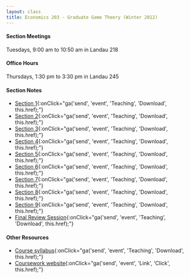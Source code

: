 ```yaml
---
layout: class
title: Economics 203 - Graduate Game Theory (Winter 2012)
---
```


#### Section Meetings
Tuesdays, 9:00 am to 10:50 am in Landau 218

#### Office Hours
Thursdays, 1:30 pm to 3:30 pm in Landau 245

#### Section Notes
- [Section 1](http://stanford.edu/~jnaecker/files/teaching/203/W12/Section%201.pdf){:onClick="ga('send', 'event', 'Teaching', 'Download', this.href);"}
- [Section 2](http://stanford.edu/~jnaecker/files/teaching/203/W12/Section%202.pdf){:onClick="ga('send', 'event', 'Teaching', 'Download', this.href);"}
- [Section 3](http://stanford.edu/~jnaecker/files/teaching/203/W12/Section%203.pdf){:onClick="ga('send', 'event', 'Teaching', 'Download', this.href);"}
- [Section 4](http://stanford.edu/~jnaecker/files/teaching/203/W12/Section%204.pdf){:onClick="ga('send', 'event', 'Teaching', 'Download', this.href);"}
- [Section 5](http://stanford.edu/~jnaecker/files/teaching/203/W12/Section%205.pdf){:onClick="ga('send', 'event', 'Teaching', 'Download', this.href);"}
- [Section 6](http://stanford.edu/~jnaecker/files/teaching/203/W12/Section%206.pdf){:onClick="ga('send', 'event', 'Teaching', 'Download', this.href);"}
- [Section 7](http://stanford.edu/~jnaecker/files/teaching/203/W12/Section%207.pdf){:onClick="ga('send', 'event', 'Teaching', 'Download', this.href);"}
- [Section 8](http://stanford.edu/~jnaecker/files/teaching/203/W12/Section%208.pdf){:onClick="ga('send', 'event', 'Teaching', 'Download', this.href);"}
- [Section 9](http://stanford.edu/~jnaecker/files/teaching/203/W12/Section%209.pdf){:onClick="ga('send', 'event', 'Teaching', 'Download', this.href);"}
- [Final Review Session](http://stanford.edu/~jnaecker/files/teaching/203/W12/Review%20session.pdf){:onClick="ga('send', 'event', 'Teaching', 'Download', this.href);"}

#### Other Resources
- [Course syllabus](http://stanford.edu/~jnaecker/files/Syllabus+11-12+203.pdf){:onClick="ga('send', 'event', 'Teaching', 'Download', this.href);"}
- [Coursework website](https://coursework.stanford.edu/portal/site/W12-ECON-203-01){:onClick="ga('send', 'event', 'Link', 'Click', this.href);"}



